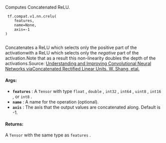 Computes Concatenated ReLU.

```
 tf.compat.v1.nn.crelu(
    features,
    name=None,
    axis=-1
)
 
```

Concatenates a ReLU which selects only the positive part of the activationwith a ReLU which selects only the *negative* part of the activation.Note that as a result this non-linearity doubles the depth of the activations.Source: [Understanding and Improving Convolutional Neural Networks viaConcatenated Rectified Linear Units. W. Shang, etal.](https://arxiv.org/abs/1603.05201)

#### Args:
- **`features`** : A  `Tensor`  with type  `float` ,  `double` ,  `int32` ,  `int64` ,  `uint8` , `int16` , or  `int8` .
- **`name`** : A name for the operation (optional).
- **`axis`** : The axis that the output values are concatenated along. Default is -1.


#### Returns:
A  `Tensor`  with the same type as  `features` .


